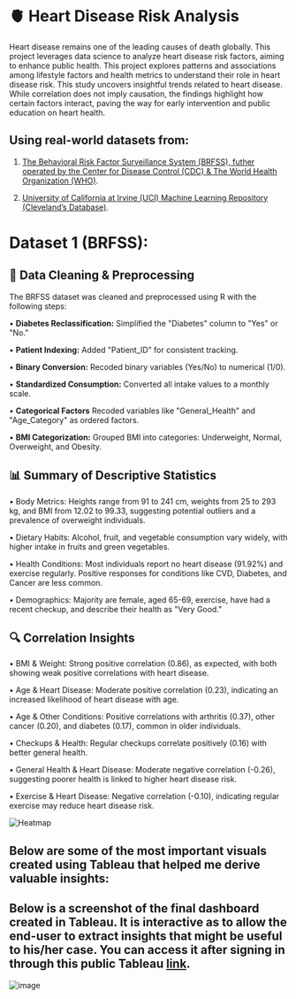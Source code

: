 # 🫀 Heart Disease Risk Analysis

Heart disease remains one of the leading causes of death globally. This project leverages data science to analyze heart disease risk factors, aiming to enhance public health. This project explores patterns and associations among lifestyle factors and health metrics to understand their role in heart disease risk. This study uncovers insightful trends related to heart disease. While correlation does not imply causation, the findings highlight how certain factors interact, paving the way for early intervention and public education on heart health.

## Using real-world datasets from:

1) [The Behavioral Risk Factor Surveillance System (BRFSS), futher operated by the Center for Disease Control (CDC) & The World Health Organization (WHO)](https://www.kaggle.com/datasets/alphiree/cardiovascular-diseases-risk-prediction-dataset?select=CVD_cleaned.csv).
   
2) [University of California at Irvine (UCI) Machine Learning Repository (Cleveland’s Database)](https://archive.ics.uci.edu/dataset/45/heart+disease).

# Dataset 1 (BRFSS):

## 🧹 Data Cleaning & Preprocessing

The BRFSS dataset was cleaned and preprocessed using R with the following steps:

• **Diabetes Reclassification:** Simplified the "Diabetes" column to "Yes" or "No."

• **Patient Indexing:** Added "Patient_ID" for consistent tracking.

• **Binary Conversion:** Recoded binary variables (Yes/No) to numerical (1/0).

• **Standardized Consumption:** Converted all intake values to a monthly scale.

• **Categorical Factors** Recoded variables like "General_Health" and "Age_Category" as ordered factors.

• **BMI Categorization:** Grouped BMI into categories: Underweight, Normal, Overweight, and Obesity.

## 📊 Summary of Descriptive Statistics

• Body Metrics: Heights range from 91 to 241 cm, weights from 25 to 293 kg, and BMI from 12.02 to 99.33, suggesting potential outliers and a prevalence of overweight individuals.

• Dietary Habits: Alcohol, fruit, and vegetable consumption vary widely, with higher intake in fruits and green vegetables.

• Health Conditions: Most individuals report no heart disease (91.92%) and exercise regularly. Positive responses for conditions like CVD, Diabetes, and Cancer are less common.

• Demographics: Majority are female, aged 65-69, exercise, have had a recent checkup, and describe their health as "Very Good."

## 🔍 Correlation Insights

• BMI & Weight: Strong positive correlation (0.86), as expected, with both showing weak positive correlations with heart disease.

• Age & Heart Disease: Moderate positive correlation (0.23), indicating an increased likelihood of heart disease with age.

• Age & Other Conditions: Positive correlations with arthritis (0.37), other cancer (0.20), and diabetes (0.17), common in older individuals.

• Checkups & Health: Regular checkups correlate positively (0.16) with better general health.

• General Health & Heart Disease: Moderate negative correlation (-0.26), suggesting poorer health is linked to higher heart disease risk.

• Exercise & Heart Disease: Negative correlation (-0.10), indicating regular exercise may reduce heart disease risk.

![Heatmap](https://github.com/AyahIbrahim/heart-disease-risk-analysis/blob/cc08e03629559f8ceed576c10726fd19d96f1570/BRFSS%20Tableau%20Visuals/Correlation%20to%20Target%20Variable.png)

## Below are some of the most important visuals created using Tableau that helped me derive valuable insights:



## Below is a screenshot of the final dashboard created in Tableau. It is interactive as to allow the end-user to extract insights that might be useful to his/her case. You can access it after signing in through this public Tableau [link](https://public.tableau.com/views/HeartDiseaseRiskFactorsDashboard/New?:language=en-US&:display_count=n&:origin=viz_share_link).

![image]([https://github.com/AyahIbrahim/heart-disease-risk-factors-analysis/assets/133911178/762e0932-7379-4d8a-9e50-5d8a46cd2fb0](https://github.com/AyahIbrahim/heart-disease-risk-analysis/blob/cc08e03629559f8ceed576c10726fd19d96f1570/Final%20Dashboard/Tableau%20Dashboard.pdf))
